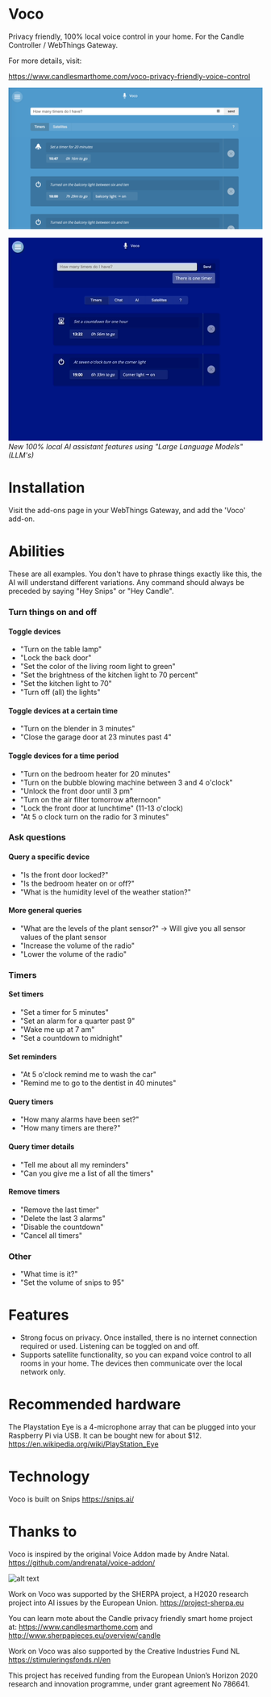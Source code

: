 # Voco
Privacy friendly, 100% local voice control in your home. For the Candle Controller / WebThings Gateway.

For more details, visit:

https://www.candlesmarthome.com/voco-privacy-friendly-voice-control

![Voco interface](https://github.com/createcandle/voco/blob/master/voco_screenshot.png?raw=true)


![Voco AI interface](https://github.com/createcandle/voco/blob/master/screenshot.gif?raw=true)
_New 100% local AI assistant features using "Large Language Models" (LLM's)_


# Installation
Visit the add-ons page in your WebThings Gateway, and add the 'Voco' add-on.

# Abilities
These are all examples. You don't have to phrase things exactly like this, the AI will understand different variations. Any command should always be preceded by saying "Hey Snips" or "Hey Candle".


### Turn things on and off
#### Toggle devices
- "Turn on the table lamp"
- "Lock the back door"
- "Set the color of the living room light to green"
- "Set the brightness of the kitchen light to 70 percent"
- "Set the kitchen light to 70"
- "Turn off (all) the lights"
#### Toggle devices at a certain time
- "Turn on the blender in 3 minutes"
- "Close the garage door at 23 minutes past 4"
#### Toggle devices for a time period
- "Turn on the bedroom heater for 20 minutes"
- "Turn on the bubble blowing machine between 3 and 4 o'clock"
- "Unlock the front door until 3 pm"
- "Turn on the air filter tomorrow afternoon"
- "Lock the front door at lunchtime" (11-13 o'clock)
- "At 5 o clock turn on the radio for 3 minutes"

### Ask questions
#### Query a specific device
- "Is the front door locked?"
- "Is the bedroom heater on or off?"
- "What is the humidity level of the weather station?"
#### More general queries
- "What are the levels of the plant sensor?" -> Will give you all sensor values of the plant sensor
- "Increase the volume of the radio"
- "Lower the volume of the radio"

### Timers
#### Set timers
- "Set a timer for 5 minutes"
- "Set an alarm for a quarter past 9"
- "Wake me up at 7 am"
- "Set a countdown to midnight"
#### Set reminders
- "At 5 o'clock remind me to wash the car"
- "Remind me to go to the dentist in 40 minutes"
#### Query timers
- "How many alarms have been set?"
- "How many timers are there?"
#### Query timer details
- "Tell me about all my reminders"
- "Can you give me a list of all the timers"
#### Remove timers
- "Remove the last timer"
- "Delete the last 3 alarms"
- "Disable the countdown"
- "Cancel all timers"
### Other
- "What time is it?"
- "Set the volume of snips to 95"

# Features
- Strong focus on privacy. Once installed, there is no internet connection required or used. Listening can be toggled on and off.
- Supports satellite functionality, so you can expand voice control to all rooms in your home. The devices then communicate over the local network only.

# Recommended hardware
The Playstation Eye is a 4-microphone array that can be plugged into your Raspberry Pi via USB.  It can be bought new for about $12.
https://en.wikipedia.org/wiki/PlayStation_Eye

# Technology
Voco is built on Snips
https://snips.ai/

# Thanks to
Voco is inspired by the original Voice Addon made by Andre Natal.
https://github.com/andrenatal/voice-addon/

![alt text](https://www.candlesmarthome.com/images/EU.png)

Work on Voco was supported by the SHERPA project, a H2020 research project into AI issues by the European Union.
https://project-sherpa.eu

You can learn mote about the Candle privacy friendly smart home project at:
https://www.candlesmarthome.com
and
http://www.sherpapieces.eu/overview/candle

Work on Voco was also supported by the Creative Industries Fund NL
https://stimuleringsfonds.nl/en



This project has received funding from the European Union’s Horizon 2020 research and innovation programme, under grant agreement No 786641.

